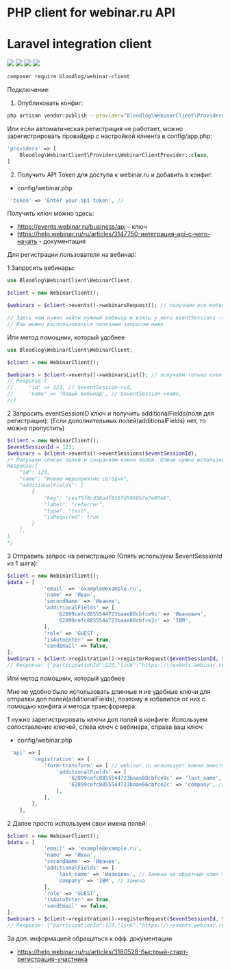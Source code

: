 # PHP client for webinar.ru API
# Laravel integration client

![](https://img.shields.io/badge/PHP-^7.4-blue)
![](https://img.shields.io/badge/PHP-^8.0-blue)
![](https://img.shields.io/badge/Laravel-^6.0-red)
![](https://img.shields.io/badge/version-1.0.3-lightgrey)

```bash 
composer require bloodlog/webinar-client
```


Подключение:
1. Опубликовать конфиг:
```bash 
php artisan vendor:publish --provider="Bloodlog\WebinarClient\Providers\WebinarClientProvider"   
```
Или если автоматическая регистрация не работает, можно зарегистрировать провайдер с настройкой клиента в config/app.php:
```php 
'providers' => [
    Bloodlog\WebinarClient\Providers\WebinarClientProvider::class,
]
```
2. Получить API Token для доступа к webinar.ru и добавить в конфиг:

* config/webinar.php
```php
 'token' => 'Enter your api token', // 
 ```

Получить ключ можно здесь:
* https://events.webinar.ru/business/api - ключ
* https://help.webinar.ru/ru/articles/3147750-интеграция-api-с-чего-начать - документация


Для регистрации пользователя на вебинар:

1 Запросить вебинары:
```php 
use Bloodlog\WebinarClient\WebinarClient;

$client = new WebinarClient();

$webinars = $client->events()->webinarsRequest(); // получаем все вебинары

// Здесь нам нужно найти нужный вебинар и взять у него eventSessions -> id
// Или можно воспользоваться полезным запросом ниже
```
Или метод помощник, который удобнее  
```php 
use Bloodlog\WebinarClient\WebinarClient;

$client = new WebinarClient();

$webinars = $client->events()->webinarsList(); // получаем только eventSessionId и имя вебинара
// Response:[
//     'id' => 123, // $eventSession->id,
//     'name' => 'Новый вебинар', // $eventSession->name,
//]
```
2 Запросить eventSessionID ключ и получить additionalFields(поля для регистрации):
(Если дополнительных полей(additionalFields) нет, то можно пропустить)
```php 
$client = new WebinarClient();
$eventSessionId = 123;
$webinars = $client->events()->eventSessions($eventSessionId);
/* Получаем список полей и сохраняем ключи полей. Ключи нужно использовать при регистрации пользователей.
Response:{
    "id": 123,
    "name": "Новое мероприятие сегодня",
    "additionalFields": [
        {
            "key": "cea75f8cd36a4f8567d5068b7e7e05e8",
            "label": "referrer",
            "type": "text",
            "isRequired": true
        }
    ],
}    
*/
```
3 Отправить запрос на регистрацию (Опять используем $eventSessionId из 1 шага):
```php 
$client = new WebinarClient();
$data = [
            'email' => 'example@example.ru',
            'name' => 'Иван',
            'secondName' => 'Иванов',
            'additionalFields' => [
                '62899cefc8855544723baae88cbfce9c' => 'Иванович',
                '62899cefc8855544723baae88cbfce2c' => 'IBM',
            ],
            'role' => 'GUEST',
            'isAutoEnter' => true,
            'sendEmail' => false,
];
$webinars = $client->registration()->registerRequest($eventSessionId, $data); 
// Response: {"participationId":123,"link":"https:\/\/events.webinar.ru\/Test\/9232275\/46a222712a0466960b1bf3a432c22054","contactId":654}
```
Или метод помощник, который удобнее

Мне не удобно было использовать длинные и не удобные ключи для отправки доп полей(additionalFields), 
поэтому я избавился от них с помощью конфига и метода трансформера:

1 нужно зарегистрировать ключи доп полей в конфиге:
Используем сопоставление ключей, слева ключ с вебинара, справа ваш ключ:
* config/webinar.php
```php
 'api' => [
        'registration' => [
            'form-transform' => [ // webinar.ru использует ключи вместо наименования полей. После получения ключей для регистрации нужно сопоставить поля
                'additionalFields' => [
                    '62899cefc8855544723baae88cbfce9c' => 'last_name', // Сопоставление по которому будет произведена замена
                    '62899cefc8855544723baae66cbfce2c' => 'company', // Сопоставление по которому будет произведена замена
                ],
            ],
        ],
    ],
 ```
2 Далее просто используем свои имена полей:
```php 
$client = new WebinarClient();
$data = [
            'email' => 'example@example.ru',
            'name' => 'Иван',
            'secondName' => 'Иванов',
            'additionalFields' => [
                'last_name' => 'Иванович', // Замена на обратный ключ произойдёт внутри метода.
                'company' => 'IBM', // Замена
            ],
            'role' => 'GUEST',
            'isAutoEnter' => true,
            'sendEmail' => false,
];
$webinars = $client->registration()->registerRequest($eventSessionId, $data); 
// Response: {"participationId":123,"link":"https:\/\/events.webinar.ru\/Test\/9232275\/46a222712a0466960b1bf3a432c22054","contactId":654}

```


За доп. информацией обращаться к офф. документации

* https://help.webinar.ru/ru/articles/3180528-быстрый-старт-регистрация-участника
